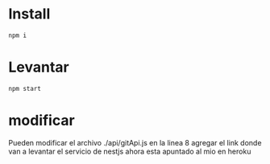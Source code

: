 # Install

    npm i

# Levantar

    npm start

# modificar

Pueden modificar el archivo ./api/gitApi.js
en la linea 8 agregar el link donde van a levantar el servicio de nestjs
ahora esta apuntado al mio en heroku
